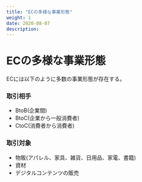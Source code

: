 ```yaml
---
title: "ECの多様な事業形態"
weight: 1
date: 2020-08-07
description: 
---
```


# ECの多様な事業形態
ECには以下のように多数の事業形態が存在する。

### 取引相手
- BtoB(企業間)
- BtoC(企業から一般消費者)
- CtoC(消費者から消費者)

### 取引対象
- 物販(アパレル、家具、雑貨、日用品、家電、書籍)
- 資材
- デジタルコンテンツの販売


